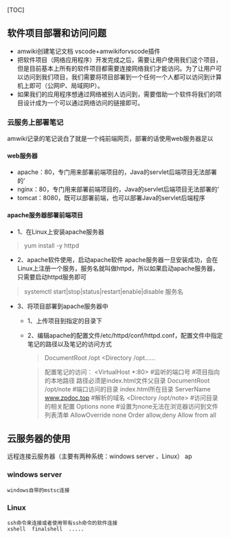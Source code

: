 [TOC]
## 软件项目部署和访问问题
+ amwiki创建笔记文档
vscode+amwikiforvscode插件
+ 把软件项目（网络应用程序）开发完成之后，需要让用户使用我们这个项目，但是目前基本上所有的软件项目都需要连接网络我们才能访问。为了让用户可以访问到我们项目，我们需要将项目部署到一个任何一个人都可以访问到计算机上即可（公网IP、局域网IP）。
+ 如果我们的应用程序想通过网络被别人访问到，需要借助一个软件将我们的项目设计成为一个可以通过网络访问的链接即可。
### 云服务上部署笔记
amwiki记录的笔记说白了就是一个纯前端网页，部署的话使用web服务器足以
#### web服务器
+ apache：80，专门用来部署前端项目的，Java的servlet后端项目无法部署的’
+ nginx：80，专门用来部署前端项目的，Java的servlet后端项目无法部署的’
+ tomcat：8080，既可以部署前端，也可以部署Java的servlet后端程序
#### apache服务器部署前端项目
+ 1、在Linux上安装apache服务器  
> yum install -y httpd
+ 2、apache软件使用，启动apache软件 
    apache服务器一旦安装成功，会在Linux上注册一个服务，服务名就叫做httpd，所以如果启动apache服务器，只需要启动httpd服务即可
> systemctl  start|stop|status|restart|enable|disable  服务名
+ 3、将项目部署到apache服务器中
    - 1、上传项目到指定的目录下
    - 2、编辑apache的配置文件/etc/httpd/conf/httpd.conf，配置文件中指定笔记的路径以及笔记的访问方式
        >DocumentRoot   /opt
        ><Directory  /opt......


        >配置笔记的访问：
        ><VirtualHost *:80> #监听的端口号
        >       #项目指向的本地路径 路径必须是index.html文件父目录
        >       DocumentRoot /opt/note  #端口访问的目录 index.html所在目录
        >       ServerName   www.zpdoc.top #解析的域名
        >       <Directory /opt/note> #访问目录的相关配置
        >                Options none #设置为none无法在浏览器访问到文件列表清单
        >                AllowOverride none
        >                Order allow,deny
        >                Allow from all
        >       </Directory>
        ></VirtualHost>
## 云服务器的使用
远程连接云服务器（主要有两种系统：windows server 、Linux）
ap
### windows server
```
windows自带的mstsc连接
```

### Linux
```
ssh命令来连接或者使用带有ssh命令的软件连接
xshell  finalshell  .....
```